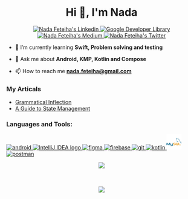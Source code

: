 <h1 align="center">Hi 👋, I'm Nada</h1>

<p align="center">  
 <a href="https://www.linkedin.com/in/nada-feteiha/">
    <img alt="Nada Feteiha's Linkedin" src="https://img.shields.io/badge/LinkedIn-0077B5?style=for-the-badge&logo=linkedin&logoColor=white">
  </a>

<a href="https://devlibrary.withgoogle.com/authors/nada">
   <img alt="Google Developer Library" src="https://img.shields.io/badge/Google%20Dev%20Library-4285F4?style=for-the-badge&logo=google&logoColor=white"/>
</a>

  <a href="https://medium.com/@nada.feteiha">
    <img alt="Nada Feteiha's Medium" src="https://img.shields.io/badge/Medium-12100E?style=for-the-badge&logo=medium&logoColor=white">
  </a>
   <a href="https://twitter.com/NadaFeteiha">
    <img alt="Nada Feteiha's Twitter" src="https://img.shields.io/badge/Twitter-1DA1F2?style=for-the-badge&logo=twitter&logoColor=white">
  </a>
</p> 

- 🌱 I’m currently learning **Swift, Problem solving and testing**

- 💬 Ask me about **Android, KMP, Kotlin and Compose**

- 📫 How to reach me **nada.feteiha@gmail.com**


### My Articals
- [Grammatical Inflection](https://medium.com/@nada.feteiha/grammatical-inflection-for-the-arabic-language-289f04667324)
- [A Guide to State Management](https://medium.com/@nada.feteiha/a-guide-to-state-management-functions-in-jetpack-compose-73c27f3f8dfe)


<h3 align="left">Languages and Tools:</h3>
<p align="left"> 
 <a href="https://developer.android.com" target="_blank"> <img src="https://www.vectorlogo.zone/logos/android/android-icon.svg" alt="android" width="40" height="40"/> </a> <a href="https://www.jetbrains.com/idea/" target="_blank">
    <img src="https://resources.jetbrains.com/storage/products/intellij-idea/img/meta/intellij-idea_logo_300x300.png" alt="IntelliJ IDEA logo" width="40" height="40"/> </a> <a href="https://www.figma.com/" target="_blank"><img src="https://www.vectorlogo.zone/logos/figma/figma-icon.svg" alt="figma" width="40" height="40"/> </a> <a href="https://firebase.google.com/" target="_blank"> <img src="https://www.vectorlogo.zone/logos/firebase/firebase-icon.svg" alt="firebase" width="40" height="40"/> </a> <a href="https://git-scm.com/" target="_blank"> <img src="https://www.vectorlogo.zone/logos/git-scm/git-scm-icon.svg" alt="git" width="40" height="40"/> </a> <a href="https://kotlinlang.org" target="_blank"> <img src="https://www.vectorlogo.zone/logos/kotlinlang/kotlinlang-icon.svg" alt="kotlin" width="40" height="40"/> </a> <a href="https://www.mysql.com/" target="_blank"> <img src="https://raw.githubusercontent.com/devicons/devicon/master/icons/mysql/mysql-original-wordmark.svg" alt="mysql" width="40" height="40"/> </a> <a href="https://postman.com" target="_blank"> <img src="https://www.vectorlogo.zone/logos/getpostman/getpostman-icon.svg" alt="postman" width="40" height="40"/> </a>

<p align="center">
  <img src="https://github-readme-stats.vercel.app/api?username=nadafeteiha&count_private=true&show_icons=true" />
</p>
<br />
<p align="center">
  <img src="https://github-readme-streak-stats.herokuapp.com/?user=nadafeteiha&" />
</p>
